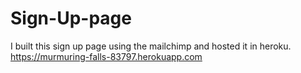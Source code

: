 # Sign-Up-page
I built this sign up page using the mailchimp and hosted it in heroku.
https://murmuring-falls-83797.herokuapp.com
